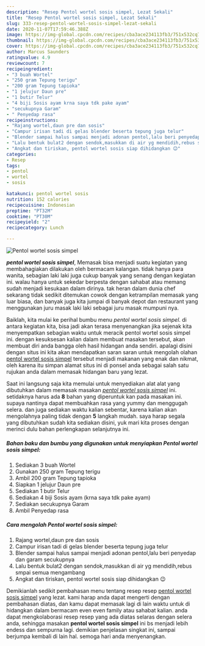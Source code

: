 ```yaml
---
description: "Resep Pentol wortel sosis simpel, Lezat Sekali"
title: "Resep Pentol wortel sosis simpel, Lezat Sekali"
slug: 333-resep-pentol-wortel-sosis-simpel-lezat-sekali
date: 2020-11-07T17:59:46.388Z
image: https://img-global.cpcdn.com/recipes/cba3ace234113fb3/751x532cq70/pentol-wortel-sosis-simpel-foto-resep-utama.jpg
thumbnail: https://img-global.cpcdn.com/recipes/cba3ace234113fb3/751x532cq70/pentol-wortel-sosis-simpel-foto-resep-utama.jpg
cover: https://img-global.cpcdn.com/recipes/cba3ace234113fb3/751x532cq70/pentol-wortel-sosis-simpel-foto-resep-utama.jpg
author: Marcus Saunders
ratingvalue: 4.9
reviewcount: 7
recipeingredient:
- "3 buah Wortel"
- "250 gram Tepung terigu"
- "200 gram Tepung tapioka"
- "1 jelujur Daun pre"
- "1 butir Telur"
- "4 biji Sosis ayam krna saya tdk pake ayam"
- "secukupnya Garam"
- " Penyedap rasa"
recipeinstructions:
- "Rajang wortel,daun pre dan sosis"
- "Campur irisan tadi di gelas blender beserta tepung juga telur"
- "Blender sampai halus sampai menjadi adonan pentol,lalu beri penyedap dan garam secukupnya"
- "Lalu bentuk bulat2 dengan sendok,masukkan di air yg mendidih,rebus smpai semua mengambang"
- "Angkat dan tiriskan, pentol wortel sosis siap dihidangkan 😉"
categories:
- Resep
tags:
- pentol
- wortel
- sosis

katakunci: pentol wortel sosis 
nutrition: 152 calories
recipecuisine: Indonesian
preptime: "PT32M"
cooktime: "PT30M"
recipeyield: "2"
recipecategory: Lunch

---
```



![Pentol wortel sosis simpel](https://img-global.cpcdn.com/recipes/cba3ace234113fb3/751x532cq70/pentol-wortel-sosis-simpel-foto-resep-utama.jpg)

<b><i>pentol wortel sosis simpel</i></b>, Memasak bisa menjadi suatu kegiatan yang membahagiakan dilakukan oleh bermacam kalangan. tidak hanya para wanita, sebagian laki laki juga cukup banyak yang senang dengan kegiatan ini. walau hanya untuk sekedar berpesta dengan sahabat atau memang sudah menjadi kesukaan dalam dirinya. tak heran dalam dunia chef sekarang tidak sedikit ditemukan cowok dengan ketrampilan memasak yang luar biasa, dan banyak juga kita jumpai di banyak depot dan restaurant yang menggunakan juru masak laki laki sebagai juru masak mumpuni nya.

Baiklah, kita mulai ke perihal bumbu menu <i>pentol wortel sosis simpel</i>. di antara kegiatan kita, bisa jadi akan terasa menyenangkan jika sejenak kita menyempatkan sebagian waktu untuk meracik pentol wortel sosis simpel ini. dengan kesuksesan kalian dalam membuat masakan tersebut, akan membuat diri anda bangga oleh hasil hidangan anda sendiri. apalagi disini dengan situs ini kita akan mendapatkan saran saran untuk mengolah olahan <u>pentol wortel sosis simpel</u> tersebut menjadi makanan yang enak dan nikmat, oleh karena itu simpan alamat situs ini di ponsel anda sebagai salah satu rujukan anda dalam memasak hidangan baru yang lezat.




Saat ini langsung saja kita memulai untuk menyediakan alat alat yang dibutuhkan dalam memasak masakan <u><i>pentol wortel sosis simpel</i></u> ini. setidaknya harus ada <b>8</b> bahan yang diperuntuk kan pada masakan ini. supaya nantinya dapat membuahkan rasa yang yummy dan menggugah selera. dan juga sediakan waktu kalian sebentar, karena kalian akan mengolahnya paling tidak dengan <b>5</b> langkah mudah. saya harap segala yang dibutuhkan sudah kita sediakan disini, yuk mari kita proses dengan merinci dulu bahan perlengkapan selanjutnya ini.

<!--inarticleads1-->

##### Bahan baku dan bumbu yang digunakan untuk menyiapkan Pentol wortel sosis simpel:

1. Sediakan 3 buah Wortel
1. Gunakan 250 gram Tepung terigu
1. Ambil 200 gram Tepung tapioka
1. Siapkan 1 jelujur Daun pre
1. Sediakan 1 butir Telur
1. Sediakan 4 biji Sosis ayam (krna saya tdk pake ayam)
1. Sediakan secukupnya Garam
1. Ambil  Penyedap rasa




<!--inarticleads2-->

##### Cara mengolah Pentol wortel sosis simpel:

1. Rajang wortel,daun pre dan sosis
1. Campur irisan tadi di gelas blender beserta tepung juga telur
1. Blender sampai halus sampai menjadi adonan pentol,lalu beri penyedap dan garam secukupnya
1. Lalu bentuk bulat2 dengan sendok,masukkan di air yg mendidih,rebus smpai semua mengambang
1. Angkat dan tiriskan, pentol wortel sosis siap dihidangkan 😉




Demikianlah sedikit pembahasan menu tentang resep resep <u>pentol wortel sosis simpel</u> yang lezat. kami harap anda dapat mengerti dengan pembahasan diatas, dan kamu dapat memasak lagi di lain waktu untuk di hidangkan dalam bermacam even even family atau sahabat kalian. anda dapat mengkolaborasi resep resep yang ada diatas selaras dengan selera anda, sehingga masakan <b>pentol wortel sosis simpel</b> ini bs menjadi lebih endess dan sempurna lagi. demikian penjelasan singkat ini, sampai berjumpa kembali di lain hal. semoga hari anda menyenangkan.
